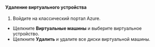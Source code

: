 #### Удаление виртуального устройства
1. Войдите на классический портал Azure.

* Щелкните **Виртуальные машины** и выберите виртуальное устройство.
* Щелкните **Удалить** и удалите все диски виртуальной машины.

<!---HONumber=AcomDC_0128_2016-->